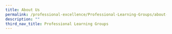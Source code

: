 ```yaml
---
title: About Us
permalink: /professional-excellence/Professional-Learning-Groups/about-us/
description: ""
third_nav_title: Professional Learning Groups
---
```

